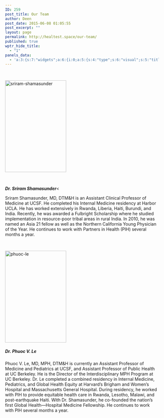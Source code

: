 ```yaml
---
ID: 259
post_title: Our Team
author: Deen
post_date: 2015-06-08 01:05:55
post_excerpt: ""
layout: page
permalink: http://healtest.space/our-team/
published: true
wptr_hide_title:
  - "1"
panels_data:
  - 'a:3:{s:7:"widgets";a:6:{i:0;a:5:{s:4:"type";s:6:"visual";s:5:"title";s:0:"";s:4:"text";s:282:"<p><a href="http://healtest.space/wp-content/uploads/2015/06/sriram-shamasunder.jpg"><img class=" size-medium wp-image-290 aligncenter" src="http://healtest.space/wp-content/uploads/2015/06/sriram-shamasunder-200x300.jpg" alt="sriram-shamasunder" width="200" height="300" /></a></p>";s:6:"filter";s:1:"1";s:11:"panels_info";a:6:{s:5:"class";s:30:"WP_Widget_Black_Studio_TinyMCE";s:3:"raw";b:0;s:4:"grid";i:0;s:4:"cell";i:1;s:2:"id";i:0;s:5:"style";a:1:{s:18:"background_display";s:4:"tile";}}}i:1;a:5:{s:4:"type";s:6:"visual";s:5:"title";s:0:"";s:4:"text";s:603:"<p> </p><p><strong><em>Dr. Sriram Shamasunder</em></strong>&lt;</p><p>Sriram Shamasunder, MD, DTM&amp;H is an Assistant Clinical Professor of Medicine at UCSF. He completed his Internal Medicine residency at Harbor UCLA. He has worked extensively in Rwanda, Liberia, Haiti, Burundi, and India. Recently, he was awarded a Fulbright Scholarship where he studied implementation in resource-poor tribal areas in rural India. In 2010, he was named an Asia 21 fellow as well as the Northern California Young Physician of the Year. He continues to work with Partners in Health (PIH) several months a year.</p>";s:6:"filter";s:1:"1";s:11:"panels_info";a:6:{s:5:"class";s:30:"WP_Widget_Black_Studio_TinyMCE";s:3:"raw";b:0;s:4:"grid";i:0;s:4:"cell";i:2;s:2:"id";i:1;s:5:"style";a:1:{s:18:"background_display";s:4:"tile";}}}i:2;a:5:{s:4:"type";s:6:"visual";s:5:"title";s:0:"";s:4:"text";s:252:"<p><a href="http://healtest.space/wp-content/uploads/2015/06/phuoc-le.jpg"><img class=" size-medium wp-image-292 aligncenter" src="http://healtest.space/wp-content/uploads/2015/06/phuoc-le-200x300.jpg" alt="phuoc-le" width="200" height="300" /></a></p>";s:6:"filter";s:1:"1";s:11:"panels_info";a:6:{s:5:"class";s:30:"WP_Widget_Black_Studio_TinyMCE";s:3:"raw";b:0;s:4:"grid";i:0;s:4:"cell";i:4;s:2:"id";i:2;s:5:"style";a:1:{s:18:"background_display";s:4:"tile";}}}i:3;a:5:{s:4:"type";s:6:"visual";s:5:"title";s:0:"";s:4:"text";s:750:"<h5><em><strong>Dr. Phuoc V. Le</strong></em></h5><p>Phuoc V. Le, MD, MPH, DTM&amp;H is currently an Assistant Professor of Medicine and Pediatrics at UCSF, and Assistant Professor of Public Health at UC Berkeley. He is the Director of the Interdisciplinary MPH Program at UC Berkeley. Dr. Le completed a combined residency in Internal Medicine, Pediatrics, and Global Health Equity at Harvard’s Brigham and Women’s Hospital and Massachusetts General Hospital. During residency, he worked with PIH to provide equitable health care in Rwanda, Lesotho, Malawi, and post-earthquake Haiti. With Dr. Shamasunder, he co-founded the nation’s first Global Health—Hospital Medicine Fellowship. He continues to work with PIH several months a year.</p>";s:6:"filter";s:1:"1";s:11:"panels_info";a:5:{s:5:"class";s:30:"WP_Widget_Black_Studio_TinyMCE";s:4:"grid";i:0;s:4:"cell";i:5;s:2:"id";i:3;s:5:"style";a:3:{s:7:"padding";s:2:"2%";s:27:"background_image_attachment";b:0;s:18:"background_display";s:4:"tile";}}}i:4;a:5:{s:4:"type";s:6:"visual";s:5:"title";s:0:"";s:4:"text";s:0:"";s:6:"filter";s:1:"1";s:11:"panels_info";a:6:{s:5:"class";s:30:"WP_Widget_Black_Studio_TinyMCE";s:3:"raw";b:0;s:4:"grid";i:1;s:4:"cell";i:1;s:2:"id";i:4;s:5:"style";a:1:{s:18:"background_display";s:4:"tile";}}}i:5;a:5:{s:4:"type";s:6:"visual";s:5:"title";s:0:"";s:4:"text";s:0:"";s:6:"filter";s:1:"1";s:11:"panels_info";a:5:{s:5:"class";s:30:"WP_Widget_Black_Studio_TinyMCE";s:3:"raw";b:0;s:4:"grid";i:1;s:4:"cell";i:2;s:2:"id";i:5;}}}s:5:"grids";a:2:{i:0;a:2:{s:5:"cells";i:7;s:5:"style";a:5:{s:6:"gutter";s:2:"0%";s:7:"padding";s:2:"5%";s:11:"row_stretch";s:14:"full-stretched";s:10:"background";s:7:"#f6f6f6";s:18:"background_display";s:4:"tile";}}i:1;a:2:{s:5:"cells";i:3;s:5:"style";a:0:{}}}s:10:"grid_cells";a:10:{i:0;a:2:{s:4:"grid";i:0;s:6:"weight";d:0.08035714285711605120443579153288737870752811431884765625;}i:1;a:2:{s:4:"grid";i:0;s:6:"weight";d:0.165584415584033084467563412545132450759410858154296875;}i:2;a:2:{s:4:"grid";i:0;s:6:"weight";d:0.230357142857046059969405860101687721908092498779296875;}i:3;a:2:{s:4:"grid";i:0;s:6:"weight";d:0.0508116883117101514333313616589293815195560455322265625;}i:4;a:2:{s:4:"grid";i:0;s:6:"weight";d:0.16899350649403377389035085798241198062896728515625;}i:5;a:2:{s:4:"grid";i:0;s:6:"weight";d:0.230357142857046059969405860101687721908092498779296875;}i:6;a:2:{s:4:"grid";i:0;s:6:"weight";d:0.0735389610390146941654165857471525669097900390625;}i:7;a:2:{s:4:"grid";i:1;s:6:"weight";d:0.333333333333333314829616256247390992939472198486328125;}i:8;a:2:{s:4:"grid";i:1;s:6:"weight";d:0.333333333333333314829616256247390992939472198486328125;}i:9;a:2:{s:4:"grid";i:1;s:6:"weight";d:0.333333333333333314829616256247390992939472198486328125;}}}'
---
```

&nbsp;

<a href="http://healtest.space/wp-content/uploads/2015/06/sriram-shamasunder.jpg"><img class=" size-medium wp-image-290 aligncenter" src="http://healtest.space/wp-content/uploads/2015/06/sriram-shamasunder-200x300.jpg" alt="sriram-shamasunder" width="200" height="300" /></a>

&nbsp;

<strong><em>Dr. Sriram Shamasunder</em></strong>&lt;

Sriram Shamasunder, MD, DTM&amp;H is an Assistant Clinical Professor of Medicine at UCSF. He completed his Internal Medicine residency at Harbor UCLA. He has worked extensively in Rwanda, Liberia, Haiti, Burundi, and India. Recently, he was awarded a Fulbright Scholarship where he studied implementation in resource-poor tribal areas in rural India. In 2010, he was named an Asia 21 fellow as well as the Northern California Young Physician of the Year. He continues to work with Partners in Health (PIH) several months a year.

&nbsp;

<a href="http://healtest.space/wp-content/uploads/2015/06/phuoc-le.jpg"><img class=" size-medium wp-image-292 aligncenter" src="http://healtest.space/wp-content/uploads/2015/06/phuoc-le-200x300.jpg" alt="phuoc-le" width="200" height="300" /></a>
<h5><em><strong>Dr. Phuoc V. Le</strong></em></h5>
Phuoc V. Le, MD, MPH, DTM&amp;H is currently an Assistant Professor of Medicine and Pediatrics at UCSF, and Assistant Professor of Public Health at UC Berkeley. He is the Director of the Interdisciplinary MPH Program at UC Berkeley. Dr. Le completed a combined residency in Internal Medicine, Pediatrics, and Global Health Equity at Harvard’s Brigham and Women’s Hospital and Massachusetts General Hospital. During residency, he worked with PIH to provide equitable health care in Rwanda, Lesotho, Malawi, and post-earthquake Haiti. With Dr. Shamasunder, he co-founded the nation’s first Global Health—Hospital Medicine Fellowship. He continues to work with PIH several months a year.

&nbsp;